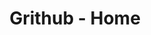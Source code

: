 ---
layout: layouts/home.pug
title: Grithub - Home
description: A scientific approach to developing solid habits
header: Adopt lifelong habits.
cta: Try it now 
---